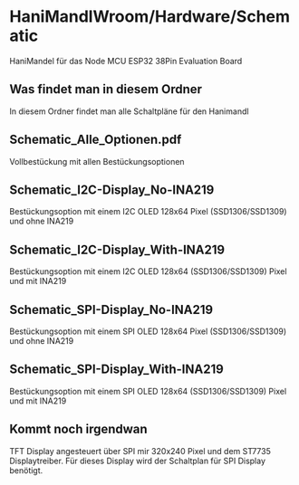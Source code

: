 # HaniMandlWroom/Hardware/Schematic
HaniMandel für das Node MCU ESP32 38Pin Evaluation Board
## Was findet man in diesem Ordner
In diesem Ordner findet man alle Schaltpläne für den Hanimandl
## Schematic_Alle_Optionen.pdf
Vollbestückung mit allen Bestückungsoptionen
## Schematic_I2C-Display_No-INA219
Bestückungsoption mit einem I2C OLED 128x64 Pixel (SSD1306/SSD1309) und ohne INA219
## Schematic_I2C-Display_With-INA219
Bestückungsoption mit einem I2C OLED 128x64 (SSD1306/SSD1309) Pixel und mit INA219
## Schematic_SPI-Display_No-INA219
Bestückungsoption mit einem SPI OLED 128x64 Pixel (SSD1306/SSD1309) und ohne INA219
## Schematic_SPI-Display_With-INA219
Bestückungsoption mit einem SPI OLED 128x64 (SSD1306/SSD1309) Pixel und mit INA219
## Kommt noch irgendwan
TFT Display angesteuert über SPI mir 320x240 Pixel und dem ST7735 Displaytreiber. Für dieses Display wird der Schaltplan für SPI Display benötigt.
